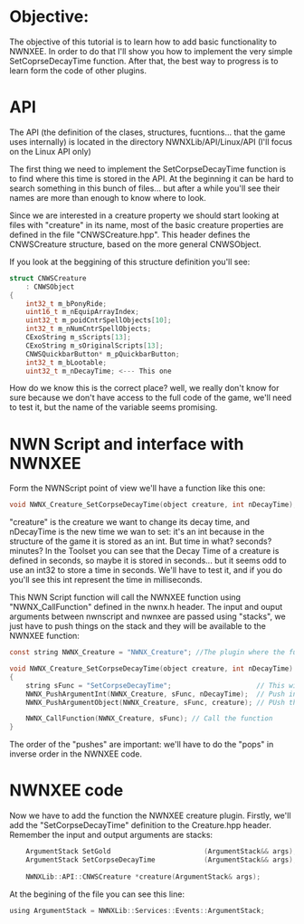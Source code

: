 # Objective: 

The objective of this tutorial is to learn how to add basic functionality to NWNXEE. In order to do that I'll show you how to implement the very simple SetCoprseDecayTime function. After that, the best way to progress is to learn form the code of other plugins. 

# API

The API (the definition of the clases, structures, fucntions... that the game uses internally) is located in the directory NWNXLib/API/Linux/API (I'll focus on the Linux API only)

The first thing we need to implement the SetCorpseDecayTime function is to find where this time is stored in the API. At the beginning it can be hard to search something in this bunch of files... but after a while you'll see their names are more than enough to know where to look. 

Since we are interested in a creature property we should start looking at files with "creature" in its name, most of the basic creature properties are defined in the file "CNWSCreature.hpp". This header defines the CNWSCreature structure, based on the more general CNWSObject.

If you look at the beggining of this structure definition you'll see:

```C
struct CNWSCreature
    : CNWSObject
{
    int32_t m_bPonyRide;
    uint16_t m_nEquipArrayIndex;
    uint32_t m_poidCntrSpellObjects[10];
    int32_t m_nNumCntrSpellObjects;
    CExoString m_sScripts[13];
    CExoString m_sOriginalScripts[13];
    CNWSQuickbarButton* m_pQuickbarButton;
    int32_t m_bLootable;
    uint32_t m_nDecayTime; <--- This one
 ```
How do we know this is the correct place? well, we really don't know for sure because we don't have access to the full code of the game, we'll need to test it, but the name of the variable seems promising.

# NWN Script and interface with NWNXEE

Form the NWNScript point of view we'll have a function like this one:

```C
void NWNX_Creature_SetCorpseDecayTime(object creature, int nDecayTime);
```
"creature" is the creature we want to change its decay time, and nDecayTime is the new time we wan to set: it's an int because in the structure of the game it is stored as an int. But time in what? seconds? minutes? In the Toolset you can see that the Decay Time of a creature is defined in seconds, so maybe it is stored in seconds... but it seems odd to use an int32 to store a time in seconds. We'll have to test it, and if you do you'll see this int represent the time in milliseconds.

This NWN Script function will call the NWNXEE function using "NWNX_CallFunction" defined in the nwnx.h header. The input and ouput arguments between nwnscript and nwnxee are passed using "stacks", we just have to push things on the stack and they will be available to the NWNXEE function:

```C
const string NWNX_Creature = "NWNX_Creature"; //The plugin where the function is

void NWNX_Creature_SetCorpseDecayTime(object creature, int nDecayTime)
{
    string sFunc = "SetCorpseDecayTime";                     // This will be the name of the NWNXEE function we want to call
    NWNX_PushArgumentInt(NWNX_Creature, sFunc, nDecayTime);  // Push into the stack the decay time
    NWNX_PushArgumentObject(NWNX_Creature, sFunc, creature); // PUsh the creature object

    NWNX_CallFunction(NWNX_Creature, sFunc); // Call the function
}
```
The order of the "pushes" are important: we'll have to do the "pops" in inverse order in the NWNXEE code.

# NWNXEE code

Now we have to add the function the NWNXEE creature plugin. Firstly, we'll add the "SetCorpseDecayTime" definition to the Creature.hpp header. Remember the input and output arguments are stacks:

```C
    ArgumentStack SetGold                       (ArgumentStack&& args);
    ArgumentStack SetCorpseDecayTime            (ArgumentStack&& args); <---- Here
    
    NWNXLib::API::CNWSCreature *creature(ArgumentStack& args);
```

At the begining of the file you can see this line:
```C
using ArgumentStack = NWNXLib::Services::Events::ArgumentStack;
```


